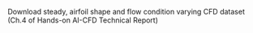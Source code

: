 Download steady, airfoil shape and flow condition varying CFD dataset (Ch.4 of Hands-on AI-CFD Technical Report)

